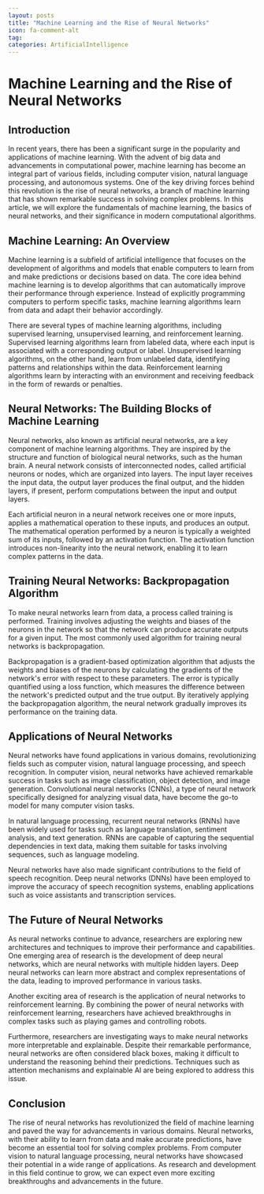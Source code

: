 ```yaml
---
layout: posts
title: "Machine Learning and the Rise of Neural Networks"
icon: fa-comment-alt
tag:      
categories: ArtificialIntelligence
---
```



# Machine Learning and the Rise of Neural Networks

## Introduction

In recent years, there has been a significant surge in the popularity and applications of machine learning. With the advent of big data and advancements in computational power, machine learning has become an integral part of various fields, including computer vision, natural language processing, and autonomous systems. One of the key driving forces behind this revolution is the rise of neural networks, a branch of machine learning that has shown remarkable success in solving complex problems. In this article, we will explore the fundamentals of machine learning, the basics of neural networks, and their significance in modern computational algorithms.

## Machine Learning: An Overview

Machine learning is a subfield of artificial intelligence that focuses on the development of algorithms and models that enable computers to learn from and make predictions or decisions based on data. The core idea behind machine learning is to develop algorithms that can automatically improve their performance through experience. Instead of explicitly programming computers to perform specific tasks, machine learning algorithms learn from data and adapt their behavior accordingly.

There are several types of machine learning algorithms, including supervised learning, unsupervised learning, and reinforcement learning. Supervised learning algorithms learn from labeled data, where each input is associated with a corresponding output or label. Unsupervised learning algorithms, on the other hand, learn from unlabeled data, identifying patterns and relationships within the data. Reinforcement learning algorithms learn by interacting with an environment and receiving feedback in the form of rewards or penalties.

## Neural Networks: The Building Blocks of Machine Learning

Neural networks, also known as artificial neural networks, are a key component of machine learning algorithms. They are inspired by the structure and function of biological neural networks, such as the human brain. A neural network consists of interconnected nodes, called artificial neurons or nodes, which are organized into layers. The input layer receives the input data, the output layer produces the final output, and the hidden layers, if present, perform computations between the input and output layers.

Each artificial neuron in a neural network receives one or more inputs, applies a mathematical operation to these inputs, and produces an output. The mathematical operation performed by a neuron is typically a weighted sum of its inputs, followed by an activation function. The activation function introduces non-linearity into the neural network, enabling it to learn complex patterns in the data.

## Training Neural Networks: Backpropagation Algorithm

To make neural networks learn from data, a process called training is performed. Training involves adjusting the weights and biases of the neurons in the network so that the network can produce accurate outputs for a given input. The most commonly used algorithm for training neural networks is backpropagation.

Backpropagation is a gradient-based optimization algorithm that adjusts the weights and biases of the neurons by calculating the gradients of the network's error with respect to these parameters. The error is typically quantified using a loss function, which measures the difference between the network's predicted output and the true output. By iteratively applying the backpropagation algorithm, the neural network gradually improves its performance on the training data.

## Applications of Neural Networks

Neural networks have found applications in various domains, revolutionizing fields such as computer vision, natural language processing, and speech recognition. In computer vision, neural networks have achieved remarkable success in tasks such as image classification, object detection, and image generation. Convolutional neural networks (CNNs), a type of neural network specifically designed for analyzing visual data, have become the go-to model for many computer vision tasks.

In natural language processing, recurrent neural networks (RNNs) have been widely used for tasks such as language translation, sentiment analysis, and text generation. RNNs are capable of capturing the sequential dependencies in text data, making them suitable for tasks involving sequences, such as language modeling.

Neural networks have also made significant contributions to the field of speech recognition. Deep neural networks (DNNs) have been employed to improve the accuracy of speech recognition systems, enabling applications such as voice assistants and transcription services.

## The Future of Neural Networks

As neural networks continue to advance, researchers are exploring new architectures and techniques to improve their performance and capabilities. One emerging area of research is the development of deep neural networks, which are neural networks with multiple hidden layers. Deep neural networks can learn more abstract and complex representations of the data, leading to improved performance in various tasks.

Another exciting area of research is the application of neural networks to reinforcement learning. By combining the power of neural networks with reinforcement learning, researchers have achieved breakthroughs in complex tasks such as playing games and controlling robots.

Furthermore, researchers are investigating ways to make neural networks more interpretable and explainable. Despite their remarkable performance, neural networks are often considered black boxes, making it difficult to understand the reasoning behind their predictions. Techniques such as attention mechanisms and explainable AI are being explored to address this issue.

## Conclusion

The rise of neural networks has revolutionized the field of machine learning and paved the way for advancements in various domains. Neural networks, with their ability to learn from data and make accurate predictions, have become an essential tool for solving complex problems. From computer vision to natural language processing, neural networks have showcased their potential in a wide range of applications. As research and development in this field continue to grow, we can expect even more exciting breakthroughs and advancements in the future.